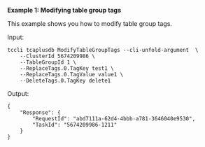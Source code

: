 **Example 1: Modifying table group tags**

This example shows you how to modify table group tags.

Input: 

```
tccli tcaplusdb ModifyTableGroupTags --cli-unfold-argument  \
    --ClusterId 5674209986 \
    --TableGroupId 1 \
    --ReplaceTags.0.TagKey test1 \
    --ReplaceTags.0.TagValue value1 \
    --DeleteTags.0.TagKey delete1
```

Output: 
```
{
    "Response": {
        "RequestId": "abd7111a-62d4-4bbb-a781-3646040e9530",
        "TaskId": "5674209986-1211"
    }
}
```

